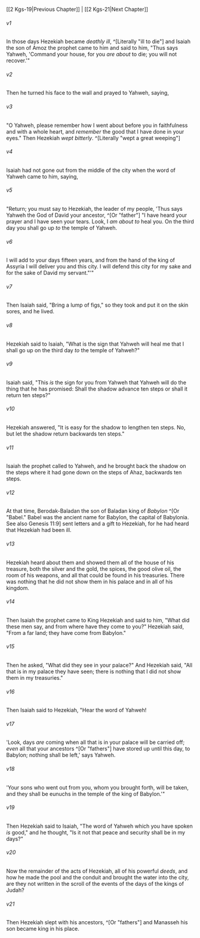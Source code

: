 ﻿---
aliases:
  - 2 Kings 20
---

[[2 Kgs-19|Previous Chapter]] | [[2 Kgs-21|Next Chapter]]

###### v1
In those days Hezekiah became _deathly ill_, ^[Literally "ill to die"] and Isaiah the son of Amoz the prophet came to him and said to him, "Thus says Yahweh, 'Command your house, for you _are about_ to die; you will not recover.'"

###### v2
Then he turned his face to the wall and prayed to Yahweh, saying,

###### v3
"O Yahweh, please remember how I went about before you in faithfulness and with a whole heart, and _remember_ the good that I have done in your eyes." Then Hezekiah _wept bitterly_. ^[Literally "wept a great weeping"]

###### v4
Isaiah had not gone out from the middle of the city when the word of Yahweh came to him, saying,

###### v5
"Return; you must say to Hezekiah, the leader of my people, 'Thus says Yahweh the God of David your ancestor, ^[Or "father"] "I have heard your prayer and I have seen your tears. Look, I _am about to_ heal you. On the third day you shall go up _to_ the temple of Yahweh.

###### v6
I will add to your days fifteen years, and from the hand of the king of Assyria I will deliver you and this city. I will defend this city for my sake and for the sake of David my servant."'"

###### v7
Then Isaiah said, "Bring a lump of figs," so they took and put it on the skin sores, and he lived.

###### v8
Hezekiah said to Isaiah, "What is the sign that Yahweh will heal me that I shall go up on the third day _to_ the temple of Yahweh?"

###### v9
Isaiah said, "This _is_ the sign for you from Yahweh that Yahweh will do the thing that he has promised: Shall the shadow advance ten steps or shall it return ten steps?"

###### v10
Hezekiah answered, "It is easy for the shadow to lengthen ten steps. No, but let the shadow return backwards ten steps."

###### v11
Isaiah the prophet called to Yahweh, and he brought back the shadow on the steps where it had gone down on the steps of Ahaz, backwards ten steps.

###### v12
At that time, Berodak-Baladan the son of Baladan king of _Babylon_ ^[Or "Babel." Babel was the ancient name for Babylon, the capital of Babylonia. See also Genesis 11:9] sent letters and a gift to Hezekiah, for he had heard that Hezekiah had been ill.

###### v13
Hezekiah heard about them and showed them all of the house of his treasure, both the silver and the gold, the spices, the good olive oil, the room of his weapons, and all that could be found in his treasuries. There was nothing that he did not show them in his palace and in all of his kingdom.

###### v14
Then Isaiah the prophet came to King Hezekiah and said to him, "What did these men say, and from where have they come to you?" Hezekiah said, "From a far land; they have come from Babylon."

###### v15
Then he asked, "What did they see in your palace?" And Hezekiah said, "All that is in my palace they have seen; there is nothing that I did not show them in my treasuries."

###### v16
Then Isaiah said to Hezekiah, "Hear the word of Yahweh!

###### v17
'Look, days _are_ coming when all that is in your palace will be carried off; _even_ all that your ancestors ^[Or "fathers"] have stored up until this day, to Babylon; nothing shall be left,' says Yahweh.

###### v18
'Your sons who went out from you, whom you brought forth, will be taken, and they shall be eunuchs in the temple of the king of Babylon.'"

###### v19
Then Hezekiah said to Isaiah, "The word of Yahweh which you have spoken _is_ good," and he thought, "Is it not that peace and security shall be in my days?"

###### v20
Now the remainder of the acts of Hezekiah, all of his powerful _deeds_, and how he made the pool and the conduit and brought the water into the city, are they not written in the scroll of the events of the days of the kings of Judah?

###### v21
Then Hezekiah slept with his ancestors, ^[Or "fathers"] and Manasseh his son became king in his place.